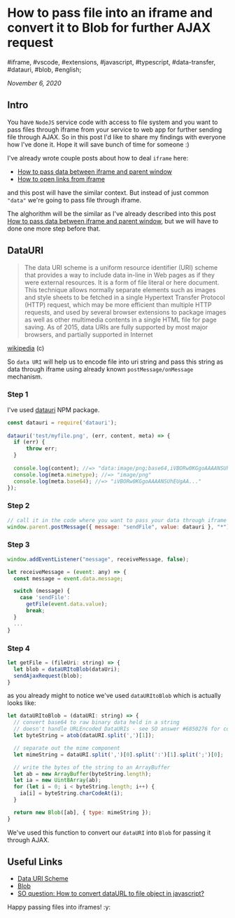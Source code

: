 # How to pass file into an iframe and convert it to Blob for further AJAX request

#iframe, #vscode, #extensions, #javascript, #typescript, #data-transfer, #datauri, #blob, #english;

_November 6, 2020_

## Intro

You have `NodeJS` service code with access to file system and you want to pass files through iframe from your service to web app for further sending file through AJAX. So in this post I'd like to share my findings with everyone how I've done it. Hope it will save bunch of time for someone :)

I've already wrote couple posts about how to deal `iframe` here:

* [How to pass data between iframe and parent window](/posts/how-to-pass-data-between-iframe-and-parent-window/)
* [How to open links from iframe](/posts/how-to-open-links-from-iframe/)

and this post will have the similar context. But instead of just common `"data"` we're going to pass file through iframe.

The alghorithm will be the similar as I've already described into this post [How to pass data between iframe and parent window](/posts/how-to-pass-data-between-iframe-and-parent-window/), but we will have to done one more step before that.

## DataURI

> The data URI scheme is a uniform resource identifier (URI) scheme that provides a way to include data in-line in Web pages as if they were external resources. It is a form of file literal or here document. This technique allows normally separate elements such as images and style sheets to be fetched in a single Hypertext Transfer Protocol (HTTP) request, which may be more efficient than multiple HTTP requests, and used by several browser extensions to package images as well as other multimedia contents in a single HTML file for page saving. As of 2015, data URIs are fully supported by most major browsers, and partially supported in Internet

[wikipedia](https://en.wikipedia.org/wiki/Data_URI_scheme) (c)

So `data URI` will help us to encode file into uri string and pass this string as data through iframe using already known `postMessage/onMessage` mechanism. 


### Step 1

I've used [datauri](https://www.npmjs.com/package/datauri) NPM package.

```js
const datauri = require('datauri');
 
datauri('test/myfile.png', (err, content, meta) => {
  if (err) {
      throw err;
  }
 
  console.log(content); //=> "data:image/png;base64,iVBORw0KGgoAAAANSUhEUgAA..."
  console.log(meta.mimetype); //=> "image/png"
  console.log(meta.base64); //=> "iVBORw0KGgoAAAANSUhEUgAA..."
});
```


### Step 2

```js
// call it in the code where you want to pass your data through iframe
window.parent.postMessage({ message: "sendFile", value: datauri }, "*");
```


### Step 3

```js
window.addEventListener("message", receiveMessage, false);

let receiveMessage = (event: any) => {
  const message = event.data.message;

  switch (message) {
    case 'sendFile':
      getFile(event.data.value);
      break;
  }
  ...
}
```


### Step 4

```js
let getFile = (fileUri: string) => {
  let blob = dataURItoBlob(dataUri);
  sendAjaxRequest(blob);
}
```

as you already might to notice we've used `dataURItoBlob` which is actually looks like:

```js
let dataURItoBlob = (dataURI: string) => {
  // convert base64 to raw binary data held in a string
  // doesn't handle URLEncoded DataURIs - see SO answer #6850276 for code that does this
  let byteString = atob(dataURI.split(',')[1]);

  // separate out the mime component
  let mimeString = dataURI.split(',')[0].split(':')[1].split(';')[0];

  // write the bytes of the string to an ArrayBuffer
  let ab = new ArrayBuffer(byteString.length);
  let ia = new Uint8Array(ab);
  for (let i = 0; i < byteString.length; i++) {
    ia[i] = byteString.charCodeAt(i);
  }

  return new Blob([ab], { type: mimeString });
}
```

We've used this function to convert our `dataURI` into `Blob` for passing it through AJAX.

## Useful Links

* [Data URI Scheme](https://en.wikipedia.org/wiki/Data_URI_scheme)
* [Blob](https://developer.mozilla.org/en-US/docs/Web/API/Blob)
* [SO question: How to convert dataURL to file object in javascript?](https://stackoverflow.com/questions/6850276)


Happy passing files into iframes! :y:

